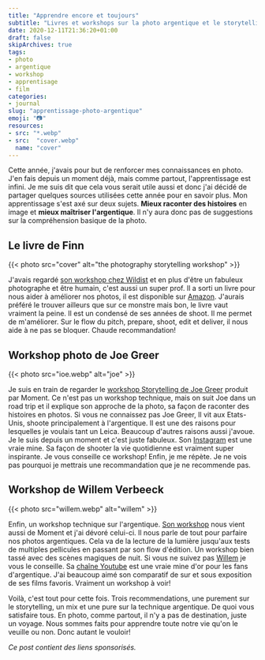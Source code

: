 ```yaml
---
title: "Apprendre encore et toujours"
subtitle: "Livres et workshops sur la photo argentique et le storytelling"
date: 2020-12-11T21:36:20+01:00
draft: false
skipArchives: true
tags:
- photo
- argentique
- workshop
- apprentisage
- film
categories:
- journal
slug: "apprentissage-photo-argentique"
emoji: "📷"
resources:
- src: "*.webp"
- src:  "cover.webp"
  name: "cover"
---
```


Cette année, j'avais pour but de renforcer mes connaissances en photo. J'en fais depuis un moment déjà, mais comme partout, l'apprentissage est infini. Je me suis dit que cela vous serait utile aussi et donc j'ai décidé de partager quelques sources utilisées cette année pour en savoir plus. Mon apprentissage s'est axé sur deux sujets. **Mieux raconter des histoires** en image et **mieux maîtriser l'argentique**. Il n'y aura donc pas de suggestions sur la compréhension basique de la photo.

## Le livre de Finn

{{< photo src="cover" alt="the photography storytelling workshop" >}}

J'avais regardé [son workshop chez Wildist](https://www.wildist.co/product/the-ultimate-photo-storytelling-workshop) et en plus d'être un fabuleux photographe et être humain, c'est aussi un super prof. Il a sorti un livre pour nous aider à améliorer nos photos, il est disponible sur [Amazon](https://www.amazon.co.uk/Photography-Storytelling-Workshop-unforgettable-photographs/dp/0711254702/). J'aurais préféré le trouver ailleurs que sur ce monstre mais bon, le livre vaut vraiment la peine. Il est un condensé de ses années de shoot. Il me permet de m'améliorer. Sur le flow du pitch, prepare, shoot, edit et deliver, il nous aide à ne pas se bloquer. Chaude recommandation!

## Workshop photo de Joe Greer

{{< photo src="ioe.webp" alt="joe" >}}

Je suis en train de regarder le [workshop Storytelling de Joe Greer](https://moment.8ocm68.net/rkjWR) produit par Moment. Ce n'est pas un workshop technique, mais on suit Joe dans un road trip et il explique son approche de la photo, sa façon de raconter des histoires en photos. Si vous ne connaissez pas Joe Greer, Il vit aux Etats-Unis, shoote principalement à l'argentique. Il est une des raisons pour lesquelles je voulais tant un Leica. Beaucoup d'autres raisons aussi j'avoue. Je le suis depuis un moment et c'est juste fabuleux. Son [Instagram](https://www.instagram.com/ioegreer/) est une vraie mine.  Sa façon de shooter la vie quotidienne est vraiment super inspirante. Je vous conseille ce workshop! Enfin, je me répète. Je ne vois pas pourquoi je mettrais une recommandation que je ne recommende pas.

## Workshop de Willem Verbeeck

{{< photo src="willem.webp" alt="willem" >}}

Enfin, un workshop technique sur l'argentique. [Son workshop](https://moment.8ocm68.net/73eog) nous vient aussi de Moment et j'ai dévoré celui-ci. Il nous parle de tout pour parfaire nos photos argentiques. Cela va de la lecture de la lumière jusqu'aux tests de multiples pellicules en passant par son flow d'édition. Un workshop bien tassé avec des scènes magiques de nuit. Si vous ne suivez pas [Willem](https://www.instagram.com/willemverb/) je vous le conseille. Sa [chaîne Youtube](https://youtube.com/c/WillemVerbeeckFilms) est une vraie mine d'or pour les fans d'argentique. J'ai beaucoup aimé son comparatif de sur et sous exposition de ses films favoris. Vraiment un workshop à voir!

Voilà, c'est tout pour cette fois. Trois recommendations, une purement sur le storytelling, un mix et une pure sur la technique argentique. De quoi vous satisfaire tous. En photo, comme partout, il n'y a pas de destination, juste un voyage. Nous sommes faits pour apprendre toute notre vie qu'on le veuille ou non. Donc autant le vouloir!

*Ce post contient des liens sponsorisés.*

